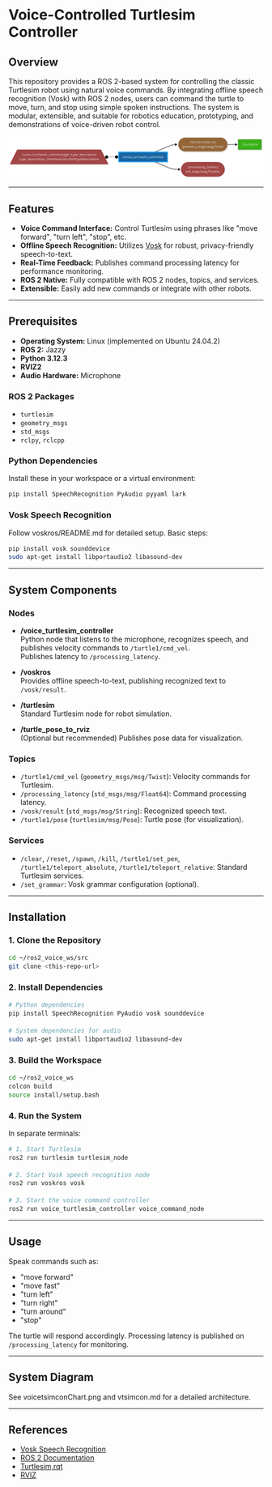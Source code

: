 # Voice-Controlled Turtlesim Controller



## Overview

This repository provides a ROS 2-based system for controlling the classic Turtlesim robot using natural voice commands. By integrating offline speech recognition (Vosk) with ROS 2 nodes, users can command the turtle to move, turn, and stop using simple spoken instructions. The system is modular, extensible, and suitable for robotics education, prototyping, and demonstrations of voice-driven robot control.

![System Architecture](visuals/voicetsimconChart.png)

---

## Features

- **Voice Command Interface:** Control Turtlesim using phrases like "move forward", "turn left", "stop", etc.
- **Offline Speech Recognition:** Utilizes [Vosk](https://alphacephei.com/vosk/) for robust, privacy-friendly speech-to-text.
- **Real-Time Feedback:** Publishes command processing latency for performance monitoring.
- **ROS 2 Native:** Fully compatible with ROS 2 nodes, topics, and services.
- **Extensible:** Easily add new commands or integrate with other robots.

---

## Prerequisites

- **Operating System:** Linux (implemented on Ubuntu 24.04.2)
- **ROS 2:** Jazzy
- **Python 3.12.3**
- **RVIZ2**
- **Audio Hardware:** Microphone

### ROS 2 Packages

- `turtlesim`
- `geometry_msgs`
- `std_msgs`
- `rclpy`, `rclcpp`

### Python Dependencies

Install these in your workspace or a virtual environment:

```bash
pip install SpeechRecognition PyAudio pyyaml lark
```

### Vosk Speech Recognition

Follow voskros/README.md for detailed setup. Basic steps:

```bash
pip install vosk sounddevice
sudo apt-get install libportaudio2 libasound-dev
```

---

## System Components

### Nodes

- **/voice_turtlesim_controller**  
  Python node that listens to the microphone, recognizes speech, and publishes velocity commands to `/turtle1/cmd_vel`.  
  Publishes latency to `/processing_latency`.

- **/voskros**  
  Provides offline speech-to-text, publishing recognized text to `/vosk/result`.

- **/turtlesim**  
  Standard Turtlesim node for robot simulation.

- **/turtle_pose_to_rviz**  
  (Optional but recommended) Publishes pose data for visualization.

### Topics

- `/turtle1/cmd_vel` (`geometry_msgs/msg/Twist`): Velocity commands for Turtlesim.
- `/processing_latency` (`std_msgs/msg/Float64`): Command processing latency.
- `/vosk/result` (`std_msgs/msg/String`): Recognized speech text.
- `/turtle1/pose` (`turtlesim/msg/Pose`): Turtle pose (for visualization).

### Services

- `/clear`, `/reset`, `/spawn`, `/kill`, `/turtle1/set_pen`, `/turtle1/teleport_absolute`, `/turtle1/teleport_relative`: Standard Turtlesim services.
- `/set_grammar`: Vosk grammar configuration (optional).

---

## Installation

### 1. Clone the Repository

```bash
cd ~/ros2_voice_ws/src
git clone <this-repo-url>
```

### 2. Install Dependencies

```bash
# Python dependencies
pip install SpeechRecognition PyAudio vosk sounddevice

# System dependencies for audio
sudo apt-get install libportaudio2 libasound-dev
```

### 3. Build the Workspace

```bash
cd ~/ros2_voice_ws
colcon build
source install/setup.bash
```

### 4. Run the System

In separate terminals:

```bash
# 1. Start Turtlesim
ros2 run turtlesim turtlesim_node

# 2. Start Vosk speech recognition node
ros2 run voskros vosk

# 3. Start the voice command controller
ros2 run voice_turtlesim_controller voice_command_node
```

---

## Usage

Speak commands such as:

- "move forward"
- "move fast"
- "turn left"
- "turn right"
- "turn around"
- "stop"

The turtle will respond accordingly. Processing latency is published on `/processing_latency` for monitoring.

---

## System Diagram

See voicetsimconChart.png and vtsimcon.md for a detailed architecture.

---

## References

- [Vosk Speech Recognition](https://github.com/bob-ros2/voskros)
- [ROS 2 Documentation](https://docs.ros.org/en/jazzy/index.html)
- [Turtlesim,rqt](https://docs.ros.org/en/jazzy/Tutorials/Beginner-CLI-Tools/Introducing-Turtlesim/Introducing-Turtlesim.html)
- [RVIZ](https://docs.ros.org/en/jazzy/Tutorials/Intermediate/RViz/RViz-User-Guide/RViz-User-Guide.html)